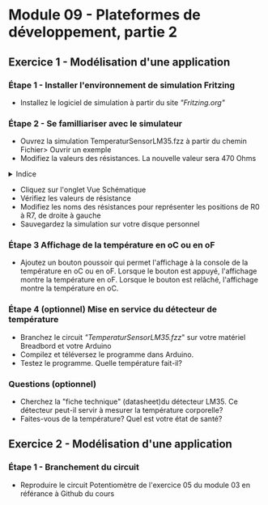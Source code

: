 # Module 09 - Plateformes de développement, partie 2

## Exercice 1 - Modélisation d'une application

### Étape 1 - Installer l'environnement de simulation Fritzing 

- Installez le logiciel de simulation à partir du site *"Fritzing.org"*

### Étape 2 - Se familliariser avec le simulateur

- Ouvrez la simulation TemperaturSensorLM35.fzz à partir du chemin Fichier> Ouvrir un exemple
- Modifiez la valeurs des résistances. La nouvelle valeur sera 470 Ohms

<details>
    <summary>Indice</summary>

 1. Cliquez sur la résistance de l'extrême droite.
 2. Cliquez sur le menu Fenêtre> Inspecteur
 3. Modifiez la valeur pour 470 Ω pour les 6 DELs
 4. Vérifiez que les bandes de couleur représentent bien la valeur
 6. Refermez la fenêtre d'édition

</details>

- Cliquez sur l'onglet Vue Schématique
- Vérifiez les valeurs de résistance
- Modifiez les noms des résistances pour représenter les positions de R0 à R7, de droite à gauche
- Sauvegardez la simulation sur votre disque personnel

### Étape 3 Affichage de la température en oC ou en oF

- Ajoutez un bouton poussoir qui permet l'affichage à la console de la température en oC ou en oF.
Lorsque le bouton est appuyé, l'affichage montre la température en oF.
Lorsque le bouton est relâché, l'affichage montre la température en oC.

### Étape 4 (optionnel) Mise en service du détecteur de température

- Branchez le circuit  *"TemperaturSensorLM35.fzz*" sur votre matériel Breadbord et votre Arduino
- Compilez et téléversez le programme dans Arduino.
- Testez le programme. Quelle température fait-il?

### Questions (optionnel)

- Cherchez la "fiche technique" (datasheet)du détecteur LM35. Ce détecteur peut-il servir à mesurer la température corporelle?
- Faites-vous de la température? Quel est votre état de santé?

## Exercice 2 - Modélisation d'une application

### Étape 1 - Branchement du circuit

- Reproduire le circuit Potentiomètre de l'exercice 05 du module 03 en référance à Github du cours

